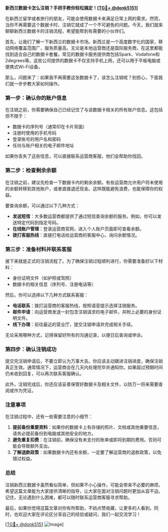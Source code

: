 **新西兰数据卡怎么注销？手把手教你轻松搞定！[[TG💪+ @donk5151](https://t.me/s/donk5151)]**

在新西兰留学或者旅行的朋友，可能会使用数据卡来满足日常上网的需求。然而，当你不再需要这个数据卡时，注销它就成了一个不可避免的问题。今天，我们就来聊聊新西兰数据卡的注销流程，希望能帮到有需要的小伙伴们。

首先，让我们了解一下新西兰的数据卡市场。新西兰是一个高度数字化的国家，移动网络覆盖范围广，服务质量高。无论是本地运营商还是国际服务商，在这里都能找到适合自己的数据卡套餐。常见的数据卡服务提供商包括Spark、Vodafone和2degrees等。这些公司提供的数据卡不仅支持手机上网，还可以用于平板电脑或便携式Wi-Fi设备。

那么，问题来了：如果我不再需要这张数据卡了，该怎么注销呢？别担心，下面我们就一步步教大家如何操作。

### 第一步：确认你的账户信息

在注销之前，你需要确保自己已经记住了与该数据卡相关的所有账户信息。这包括但不限于：

- 数据卡的序列号（通常印在卡片背面）
- 注册时使用的手机号码
- 登录账号的用户名和密码
- 任何与账户相关的电子邮件地址

如果你丢失了这些信息，可以直接联系运营商客服，他们会帮助你找回。

### 第二步：检查剩余余额

在注销之前，建议先检查一下数据卡内的剩余余额。有些运营商允许用户将未使用的余额转移到其他账户，或者直接退还现金。这样既能避免浪费，也能保障你的权益。

要查询余额，可以通过以下几种方式：

- **发送短信**：大多数运营商都提供了通过短信查询余额的服务。例如，你可以发送特定代码到指定号码。
- **在线账户管理**：登录运营商官网，进入个人账户页面即可查看余额。
- **拨打客服热线**：直接打电话给运营商的客服中心，询问余额情况。

### 第三步：准备材料并联系客服

接下来就是正式的注销流程了。为了确保注销过程顺利进行，你需要准备好以下材料：

- 身份证明文件（如护照或驾照）
- 数据卡的相关信息（序列号、注册电话等）

然后，你可以选择以下几种方式联系客服：

- **电话联系**：拨打运营商的客服热线，按照语音提示选择注销服务。
- **邮件申请**：向运营商发送一封包含注销请求的电子邮件，并附上必要的身份证明文件。
- **线下办理**：前往最近的营业厅，提交注销申请并完成相关手续。

无论采用哪种方式，记得保留好所有的沟通记录，以便日后查询或申诉。

### 第四步：确认注销成功

提交完注销申请后，不要立即认为万事大吉。你应该主动跟进注销进度，确保注销真正生效。通常情况下，运营商会在几天内处理完毕并通知你。如果超过预期时间仍未收到回复，可以再次联系客服确认。

此外，注销完成后，你还应该妥善保管好数据卡及相关文件，以防万一将来需要查阅或作为凭证。

### 注意事项

在注销过程中，还有一些需要注意的小细节：

1. **提前备份重要资料**：如果你的数据卡上有存储的照片、文档或其他重要信息，请务必提前备份到电脑或其他安全的地方。
2. **避免重复扣费**：在注销前，确保没有未支付的账单或即将到期的费用。否则可能会导致额外支出。
3. **了解退款政策**：如果数据卡内还有余额，一定要了解运营商的退款政策，以免错过权益。

### 总结

注销新西兰数据卡虽然看似简单，但如果不小心操作，可能会带来不必要的麻烦。希望这篇文章能为大家提供清晰的指导，让大家在面对注销问题时更加从容不迫。记住，无论遇到什么困难，都可以随时联系运营商客服寻求帮助。

最后，如果你觉得这篇文章对你有所帮助，不妨点赞收藏，让更多的人看到。同时，也欢迎大家在评论区分享自己的经验或疑问，我们一起交流学习！

[[TG💪+ @donk5151](https://t.me/s/donk5151) ![Image](https://i.postimg.cc/rwNCRYN7/Snipaste-2025-04-30-17-27-05.png)]